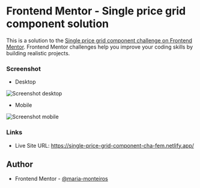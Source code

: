 # Frontend Mentor - Single price grid component solution

This is a solution to the [Single price grid component challenge on Frontend Mentor](https://www.frontendmentor.io/challenges/single-price-grid-component-5ce41129d0ff452fec5abbbc). 
Frontend Mentor challenges help you improve your coding skills by building realistic projects. 

### Screenshot

- Desktop

![Screenshot desktop](https://github.com/maria-monteiros/Single-price-grid-component/assets/104790525/d9a9e59d-ece8-4b11-a3b0-53d83ca2198d)

- Mobile

![Screenshot mobile](https://github.com/maria-monteiros/Single-price-grid-component/assets/104790525/1e48842f-3caf-4ccd-98ed-3c2747b2521f)


### Links

- Live Site URL: https://single-price-grid-component-cha-fem.netlify.app/

## Author

- Frontend Mentor - [@maria-monteiros](https://www.frontendmentor.io/profile/maria-monteiros)

